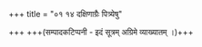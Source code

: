 +++
title = "०१ १४ दक्षिणाग्रैः पित्र्येषु"

+++
+++(सम्पादकटिप्पनी - इदं सूत्रम् अग्रिमे व्याख्यातम् ।)+++